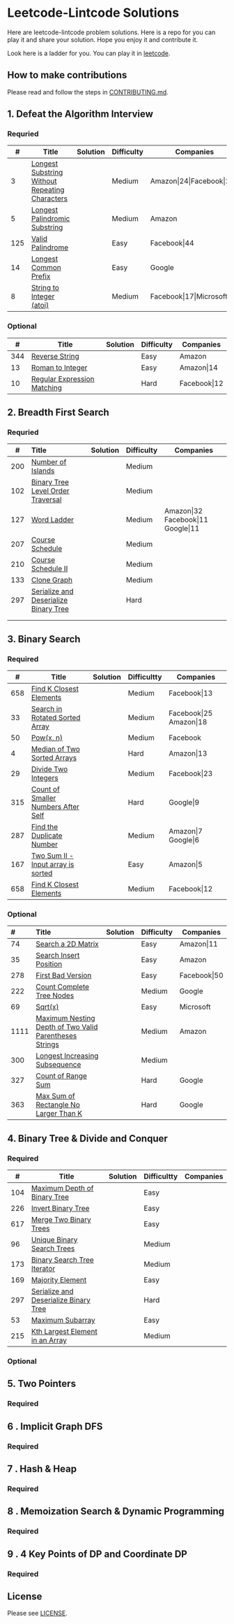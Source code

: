 # Leetcode-Lintcode Solutions
Here are  leetcode-lintcode problem solutions. Here is a repo for you can play it and share your solution. Hope you enjoy it and contribute it.

Look here is a ladder for you. You can play it in [leetcode](https://leetcode.com/).

## How to make contributions

Please read and follow the steps in [CONTRIBUTING.md](/CONTRIBUTING.md).

## 1. Defeat the Algorithm Interview    

### Requried 

| #    | Title                                                        | Solution | Difficulty | **Companies**               |
| ---- | ------------------------------------------------------------ | -------- | ---------- | --------------------------- |
| 3    | [Longest Substring Without Repeating Characters](https://leetcode.com/problems/longest-substring-without-repeating-characters) |          | Medium     | Amazon\|24\|Facebook\|20    |
| 5    | [Longest Palindromic Substring](https://leetcode.com/problems/longest-palindromic-substring) |          | Medium     | Amazon                      |
| 125  | [Valid Palindrome](https://leetcode.com/problems/valid-palindrome/) |          | Easy       | Facebook\|44                |
| 14   | [Longest Common Prefix](https://leetcode.com/problems/longest-common-prefix) |          | Easy       | Google                      |
| 8    | [String to Integer (atoi)](https://leetcode.com/problems/string-to-integer-atoi) |          | Medium     | Facebook\|17\|Microsoft\|10 |

### Optional

| #    | Title                                                        | Solution | Difficulty | **Companies** |
| ---- | ------------------------------------------------------------ | -------- | ---------- | ------------- |
| 344  | [Reverse String](https://leetcode.com/problems/reverse-string) |          | Easy       | Amazon        |
| 13   | [Roman to Integer](https://leetcode.com/problems/roman-to-integer) |          | Easy       | Amazon\|14    |
| 10   | [Regular Expression Matching](https://leetcode.com/problems/regular-expression-matching) |          | Hard       | Facebook\|12  |



## 2. Breadth First Search	

### Requried 

| #    | Title                                                        | Solution | Difficulty | Companies                          |
| ---- | :----------------------------------------------------------- | -------- | ---------- | ---------------------------------- |
| 200  | [Number of Islands](https://leetcode.com/problems/number-of-islands) |          | Medium     |                                    |
| 102  | [Binary Tree Level Order Traversal](https://leetcode.com/problems/binary-tree-level-order-traversal/) |          | Medium     |                                    |
| 127  | [Word Ladder](https://leetcode.com/problems/word-ladder/)    |          | Medium     | Amazon\|32 Facebook\|11 Google\|11 |
| 207  | [Course Schedule](https://leetcode.com/problems/course-schedule/) |          | Medium     |                                    |
| 210  | [Course Schedule II](https://leetcode.com/problems/course-schedule-ii/) |          | Medium     |                                    |
| 133  | [Clone Graph](https://leetcode.com/problems/clone-graph/)    |          | Medium     |                                    |
| 297  | [Serialize and Deserialize Binary Tree](https://leetcode.com/problems/serialize-and-deserialize-binary-tree/) |          | Hard       |                                    |
|      |                                                              |          |            |                                    |
|      |                                                              |          |            |                                    |

## 3. Binary Search 

### Required

| #    | Title    | Solution | Difficultty | Companies |
| ---- | -------- | -------- | ----------- | ---- |
| 658 | [Find K Closest Elements](https://leetcode.com/problems/find-k-closest-elements) |      | Medium | Facebook\|13 |
| 33 | [Search in Rotated Sorted Array](https://leetcode.com/problems/search-in-rotated-sorted-array) |          | Medium | Facebook\|25 Amazon\|18 |
| 50 | [Pow(x, n)](https://leetcode.com/problems/powx-n) |          | Medium | Facebook |
| 4 | [Median of Two Sorted Arrays](https://leetcode.com/problems/median-of-two-sorted-arrays) | | Hard | Amazon\|13 |
| 29 | [Divide Two Integers](https://leetcode.com/problems/divide-two-integers) | | Medium | Facebook\|23 |
| 315 | [Count of Smaller Numbers After Self](https://leetcode.com/problems/count-of-smaller-numbers-after-self) | | Hard | Google\|9 |
| 287 | [Find the Duplicate Number](https://leetcode.com/problems/find-the-duplicate-number) | | Medium | Amazon\|7 Google\|6 |
| 167 | [Two Sum II - Input array is sorted](https://leetcode.com/problems/two-sum-ii-input-array-is-sorted) | | Easy | Amazon\|5 |
| 658 | [Find K Closest Elements](https://leetcode.com/problems/find-k-closest-elements) | | Medium | Facebook\|12 |

### Optional

| #    | Title                                                        | Solution | Difficulty | Companies    |
| :--- | :----------------------------------------------------------- | :------- | :--------- | ------------ |
| 74   | [Search a 2D Matrix](https://leetcode.com/problems/search-a-2d-matrix) |          | Easy       | Amazon\|11   |
| 35   | [Search Insert Position](https://leetcode.com/problems/search-insert-position) |          | Easy       | Amazon       |
| 278  | [First Bad Version](https://leetcode.com/problems/first-bad-version) |          | Easy       | Facebook\|50 |
| 222  | [Count Complete Tree Nodes](https://leetcode.com/problems/count-complete-tree-nodes) |          | Medium     | Google       |
| 69   | [Sqrt(x)](https://leetcode.com/problems/sqrtx)               |          | Easy       | Microsoft    |
| 1111 | [Maximum Nesting Depth of Two Valid Parentheses Strings](https://leetcode.com/problems/maximum-nesting-depth-of-two-valid-parentheses-strings) |          | Medium     | Amazon       |
| 300  | [Longest Increasing Subsequence](https://leetcode.com/problems/longest-increasing-subsequence) |          | Medium     |              |
| 327  | [Count of Range Sum](https://leetcode.com/problems/count-of-range-sum) |          | Hard       | Google       |
| 363  | [Max Sum of Rectangle No Larger Than K](https://leetcode.com/problems/max-sum-of-rectangle-no-larger-than-k) |          | Hard       | Google       |

## 4. Binary Tree & Divide and Conquer

### Required

| #    | Title                                                        | Solution | Difficultty | Companies |
| ---- | ------------------------------------------------------------ | -------- | ----------- | --------- |
| 104  | [Maximum Depth of Binary Tree](https://leetcode.com/problems/maximum-depth-of-binary-tree) |          | Easy        |           |
| 226  | [Invert Binary Tree](https://leetcode.com/problems/invert-binary-tree) |          | Easy        |           |
| 617  | [Merge Two Binary Trees](https://leetcode.com/problems/merge-two-binary-trees) |          | Easy        |           |
| 96   | [Unique Binary Search Trees](https://leetcode.com/problems/unique-binary-search-trees) |          | Medium      |           |
| 173  | [Binary Search Tree Iterator](https://leetcode.com/problems/binary-search-tree-iterator) |          | Medium      |           |
| 169  | [Majority Element](https://leetcode.com/problems/majority-element) |          | Easy        |           |
| 297  | [Serialize and Deserialize Binary Tree](https://leetcode.com/problems/serialize-and-deserialize-binary-tree) |          | Hard        |           |
| 53   | [Maximum Subarray](https://leetcode.com/problems/maximum-subarray) |          | Easy        |           |
| 215  | [Kth Largest Element in an Array](https://leetcode.com/problems/kth-largest-element-in-an-array) |          | Medium      |           |

### Optional

## 5. Two Pointers 

### Required

## 6 . Implicit Graph DFS 

### Required

## 7 . Hash & Heap 

### Required

## 8 . Memoization Search & Dynamic Programming 

### Required

## 9 . 4 Key Points of DP and Coordinate DP 

### Required

## License

Please see [LICENSE](/LICENSE).

